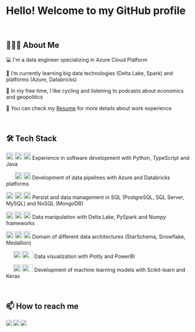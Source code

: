 # Hello! Welcome to my GitHub profile

&nbsp;
## 👨🏻‍💻 About Me

:computer: I'm a data engineer specializing in Azure Cloud Platform 

🌱 I’m currently learning big data technologies (Delta Lake, Spark) and platforms (Azure, Databricks)

🚴 In my free time, I like cycling and listening to podcasts about economics and geopolitics

📄 You can check my [Resume](https://drive.google.com/file/d/16env10WjKQN7zy43maxgYNW8f5lmnXYe/view?usp=sharing) for more details about work experience

&nbsp;

## 🛠  Tech Stack

<img src="https://cdn.jsdelivr.net/gh/devicons/devicon/icons/python/python-original.svg" width="20" height="20"/> <img src="https://cdn.jsdelivr.net/gh/devicons/devicon/icons/typescript/typescript-plain.svg" width="20" height="20"/> <img src="https://cdn.jsdelivr.net/gh/devicons/devicon/icons/java/java-plain.svg" width="20" height="20"/> Experience in software development with Python, TypeScript and Java         

&nbsp;&nbsp;&nbsp;&nbsp;&nbsp;&nbsp;<img src="https://cdn.jsdelivr.net/gh/devicons/devicon/icons/azure/azure-original.svg" width="20" height="20"/> <img src="https://github.com/matheusfc77/matheusfc77/assets/53383364/1a04fdad-a9ce-4d81-aff8-799976154f3a" width="20" height="20"/> Development of data pipelines with Azure and Databricks platforms

<img src="https://cdn.jsdelivr.net/gh/devicons/devicon/icons/postgresql/postgresql-plain.svg" width="20" height="20"/> <img src="https://github.com/matheusfc77/matheusfc77/assets/53383364/8b8659ce-42e1-4e60-96ba-d7c36d60157d" width="20" height="20"/> <img src="https://cdn.jsdelivr.net/gh/devicons/devicon/icons/mysql/mysql-original.svg" width="20" height="20"/> Persist and data management in SQL (PostgreSQL, SQL Server, MySQL) and NoSQL (MongoDB)
      
<img src="https://github.com/matheusfc77/matheusfc77/assets/53383364/ca9ee3be-3184-42fb-bc5a-0989fa1fd2cd" width="20" height="20"/> <img src="https://github.com/matheusfc77/matheusfc77/assets/53383364/9213f1f3-d434-42f2-908f-dbc0d528755b" width="20" height="20"/> <img src="https://cdn.jsdelivr.net/gh/devicons/devicon/icons/numpy/numpy-original.svg" width="20" height="20"/> Data manipulation with Delta Lake, PySpark and Numpy frameworks

<img src="https://github.com/matheusfc77/matheusfc77/assets/53383364/6fa5980f-5c4a-416c-8d32-8089d832650e" width="20" height="20"/> <img src="https://github.com/matheusfc77/matheusfc77/assets/53383364/0e6646e7-b2db-4489-a00f-c4a77788e8a1" width="20" height="20"/> <img src="https://github.com/matheusfc77/matheusfc77/assets/53383364/c400b8f0-fa11-43a5-986e-49b853e8aabc" width="20" height="20"/> Domain of different data architectures (StarSchema, Snowflake, Medallion)

&nbsp;&nbsp;&nbsp;&nbsp;&nbsp;<img src="https://github.com/matheusfc77/matheusfc77/assets/53383364/9a1ce461-6c74-4c29-ad3b-1a594370ae89" width="20" height="20"/> <img src="https://github.com/matheusfc77/matheusfc77/assets/53383364/1beb3884-8da0-4a7b-bde7-c72623af53ac" width="30" height="20"/> Data visualization with Plotly and PowerBI

&nbsp;&nbsp;&nbsp;&nbsp;&nbsp;<img src="https://github.com/matheusfc77/matheusfc77/assets/53383364/4fcb9a49-579c-4606-89f9-23e40656ba90" width="20" height="20"/> <img src="https://github.com/matheusfc77/matheusfc77/assets/53383364/2981512c-3411-42ba-abb4-8aa015c29973" width="30" height="20"/> Development of machine learning models with Scikit-learn and Keras

&nbsp;

## 📫 How to reach me

<div>
<a href = "mailto:matheusfc09123@gmail.com"><img loading="lazy" src="https://img.shields.io/badge/Gmail-D14836?style=for-the-badge&logo=gmail&logoColor=white" target="_blank"></a>
<a href="https://www.linkedin.com/in/matheus-fc" target="_blank"><img loading="lazy" src="https://img.shields.io/badge/-LinkedIn-%230077B5?style=for-the-badge&logo=linkedin&logoColor=white" target="_blank"></a>  
<a href="https://medium.com/@matheusfc09123" target="_blank"><img loading="lazy" src="https://img.shields.io/badge/Medium-12100E?style=for-the-badge&logo=medium&logoColor=white" target="_blank"></a>  
</div>
